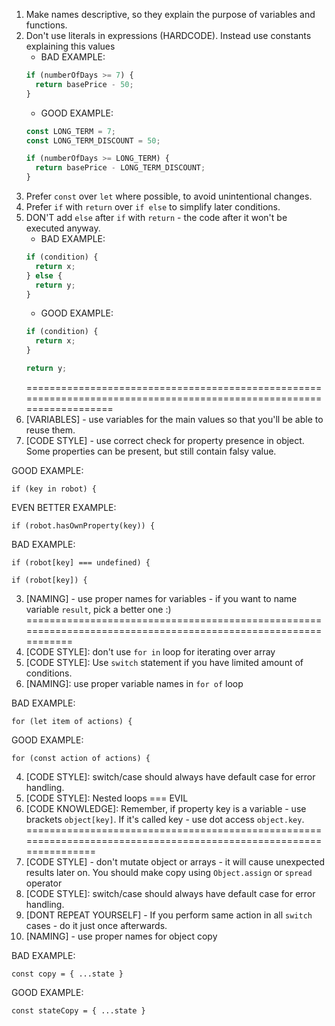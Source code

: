 1. Make names descriptive, so they explain the purpose of variables and functions.
2. Don't use literals in expressions (HARDCODE). Instead use constants explaining this values
    - BAD EXAMPLE:
    ```js
    if (numberOfDays >= 7) {
      return basePrice - 50;
    }
    ```
    - GOOD EXAMPLE: 
    ```js
    const LONG_TERM = 7;
    const LONG_TERM_DISCOUNT = 50;

    if (numberOfDays >= LONG_TERM) {
      return basePrice - LONG_TERM_DISCOUNT;
    }
    ```
3. Prefer `const` over `let` where possible, to avoid unintentional changes.
4. Prefer `if` with `return` over `if else` to simplify later conditions. 
5. DON'T add `else` after `if` with `return` - the code after it won't be executed anyway.
    - BAD EXAMPLE:
    ```js
    if (condition) {
      return x;
    } else {
      return y;
    }
    ```
    - GOOD EXAMPLE: 
    ```js
    if (condition) {
      return x;
    }

    return y;
    ```
    =====================================================================================================================
1. [VARIABLES] - use variables for the main values so that you'll be able to reuse them.
2. [CODE STYLE] - use correct check for property presence in object. Some properties can be present, but still contain falsy value.

GOOD EXAMPLE: 
```
if (key in robot) {
```

EVEN BETTER EXAMPLE:

```
if (robot.hasOwnProperty(key)) {
```

BAD EXAMPLE:
```
if (robot[key] === undefined) {

if (robot[key]) {
```

3. [NAMING] - use proper names for variables - if you want to name variable `result`, pick a better one :)
==============================================================================================================
1. [CODE STYLE]: don't use `for in` loop for iterating over array
2. [CODE STYLE]: Use `switch` statement if you have limited amount of conditions.
3. [NAMING]: use proper variable names in `for of` loop

BAD EXAMPLE:
```
for (let item of actions) {

```

GOOD EXAMPLE: 
```
for (const action of actions) {
```
4. [CODE STYLE]: switch/case should always have default case for error handling.
5. [CODE STYLE]: Nested loops === EVIL
6. [CODE KNOWLEDGE]: Remember, if property key is a variable - use brackets `object[key]`. If it's called key - use dot access `object.key`.
==================================================================================================================
1. [CODE STYLE] - don't mutate object or arrays - it will cause unexpected results later on. You should make copy using `Object.assign` or `spread` operator
2. [CODE STYLE]: switch/case should always have default case for error handling.
3. [DONT REPEAT YOURSELF] - If you perform same action in all `switch` cases - do it just once afterwards.
4. [NAMING] - use proper names for object copy 


BAD EXAMPLE:
```
const copy = { ...state }

```

GOOD EXAMPLE: 
```
const stateCopy = { ...state }
```
